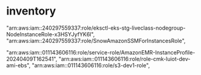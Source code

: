 # inventory
"arn:aws:iam::240297559337:role/eksctl-eks-stg-liveclass-nodegroup-NodeInstanceRole-x3HSYJyfYK6l",
"arn:aws:iam::240297559337:role/SnowAmazonSSMForInstancesRole",

"arn:aws:iam::011143606116:role/service-role/AmazonEMR-InstanceProfile-20240409T162541",
"arn:aws:iam::011143606116:role/role-cmk-luiot-dev-ami-ebs", 
"arn:aws:iam::011143606116:role/s3-dev1-role",
